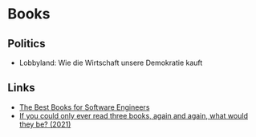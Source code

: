 # Books

## Politics
- Lobbyland: Wie die Wirtschaft unsere Demokratie kauft

## Links
- [The Best Books for Software Engineers](https://www.briansnotes.io/books/?sort=rating)
- [If you could only ever read three books, again and again, what would they be? (2021)](https://twitter.com/csallen/status/1425463270824026112)
